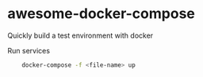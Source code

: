 # awesome-docker-compose
Quickly build a test environment with docker


Run services 

```bash
    docker-compose -f <file-name> up 
```

